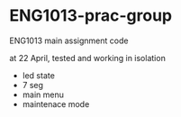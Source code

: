 # ENG1013-prac-group
ENG1013 main assignment code

at 22 April, tested and working in isolation
- led state
- 7 seg
- main menu
- maintenace mode
